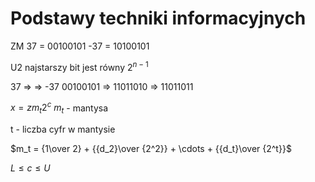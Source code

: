 # Podstawy techniki informacyjnych
ZM
37 = 00100101
-37 = 10100101

U2
najstarszy bit jest równy $2^{n-1}$

37 => => -37
00100101 => 11011010 => 11011011

$x=zm_t2^c$
$m_t$ - mantysa

t - liczba cyfr w mantysie

$m_t = {1\over 2} + {{d_2}\over {2^2}} + \cdots + {{d_t}\over {2^t}}$

$L\leq c\leq U$

